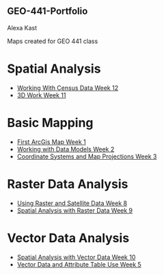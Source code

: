 ## GEO-441-Portfolio
Alexa Kast

Maps created for GEO 441 class

# Spatial Analysis
* [Working With Census Data Week 12](https://github.com/alexakast02/GEO-441-Portfolio/blob/main/Spatial-Analysis/Copy_of_week_12_assignment_template.ipynb)
* [3D Work Week 11](https://github.com/alexakast02/GEO-441-Portfolio/blob/main/Spatial-Analysis/Week_11_Collabipynb.ipynb)
  
# Basic Mapping
* [First ArcGis Map Week 1](https://github.com/alexakast02/GEO-441-Portfolio/blob/main/Basic-Mapping/Copy_of_week_01_assignment_template.ipynb)
* [Working with Data Models Week 2](https://github.com/alexakast02/GEO-441-Portfolio/blob/main/Basic-Mapping/Copy_of_week_02_assignment_template.ipynb)
* [Coordinate Systems and Map Projections Week 3](https://github.com/alexakast02/GEO-441-Portfolio/blob/main/Basic-Mapping/Copy_of_week_03_assignment_template.ipynb)


# Raster Data Analysis
* [Using Raster and Satellite Data Week 8](https://github.com/alexakast02/GEO-441-Portfolio/blob/main/Raster-Data-Analysis/Copy_of_week_08_assignment_template.ipynb)
* [Spatial Analysis with Raster Data Week 9](https://github.com/alexakast02/GEO-441-Portfolio/blob/main/Raster-Data-Analysis/Copy_of_week_09_assignment_template.ipynb)

# Vector Data Analysis
* [Spatial Analysis with Vector Data Week 10](https://github.com/alexakast02/GEO-441-Portfolio/blob/main/Vector-Data-Analysis/Copy_of_week_10_assignment_template.ipynb)
* [Vector Data and Attribute Table Use Week 5](https://github.com/alexakast02/GEO-441-Portfolio/blob/main/Vector-Data-Analysis/Copy_of_week_05_assignment_template.ipynb)

